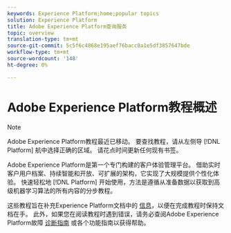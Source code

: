```yaml
---
keywords: Experience Platform;home;popular topics
solution: Experience Platform
title: Adobe Experience Platform查询服务
topic: overview
translation-type: tm+mt
source-git-commit: 5c5f6c4868e195aef76bacc0a1e5df3857647bde
workflow-type: tm+mt
source-wordcount: '148'
ht-degree: 0%

---
```



# Adobe Experience Platform教程概述

>[!NOTE]
>Adobe Experience Platform教程最近已移动。 要查找教程，请从左侧导 [!DNL Platform] 航中选择正确的区域。 请花点时间更新任何现有书签。

Adobe Experience Platform是第一个专门构建的客户体验管理平台。 借助实时客户用户档案、持续智能和开放、可扩展的架构，它实现了大规模提供个性化体验。 快速轻松地 [!DNL Platform] 开始使用，方法是遵循从准备数据以获取到高级机器学习算法的所有内容的分步教程。

这些教程旨在补充Experience Platform文档中的 [信息](../landing/documentation/overview.md)，以便在完成教程时保持文档在手。 此外，如果您在阅读教程时遇到错误，请务必查阅Adobe Experience Platform故障 [诊断指南](../landing/troubleshooting.md) 或各个功能指南以获得帮助。